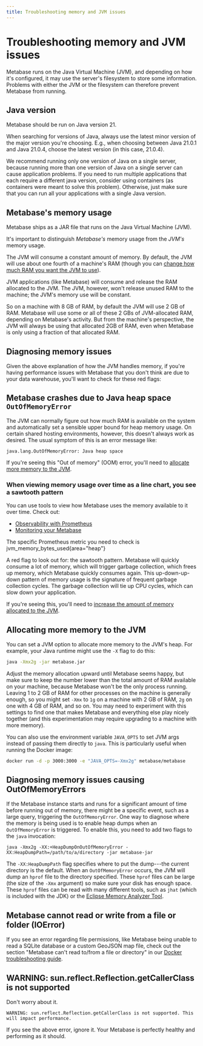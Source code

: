 ```yaml
---
title: Troubleshooting memory and JVM issues
---
```


# Troubleshooting memory and JVM issues

Metabase runs on the Java Virtual Machine (JVM), and depending on how it's configured, it may use the server's filesystem to store some information. Problems with either the JVM or the filesystem can therefore prevent Metabase from running.

## Java version

Metabase should be run on Java version 21.

When searching for versions of Java, always use the latest minor version of the major version you're choosing. E.g., when choosing between Java 21.0.1 and Java 21.0.4, choose the latest version (in this case, 21.0.4).

We recommend running only one version of Java on a single server, because running more than one version of Java on a single server can cause application problems. If you need to run multiple applications that each require a different java version, consider using containers (as containers were meant to solve this problem). Otherwise, just make sure that you can run all your applications with a single Java version.

## Metabase's memory usage

Metabase ships as a JAR file that runs on the Java Virtual Machine (JVM).

It's important to distinguish _Metabase's_ memory usage from the _JVM's_ memory usage.

The JVM will consume a constant amount of memory. By default, the JVM will use about one fourth of a machine's RAM (though you can [change how much RAM you want the JVM to use](#allocating-more-memory-to-the-jvm)).

JVM applications (like Metabase) will consume and release the RAM allocated to the JVM. The JVM, however, won't release unused RAM to the machine; the JVM's memory use will be constant.

So on a machine with 8 GB of RAM, by default the JVM will use 2 GB of RAM. Metabase will use some or all of these 2 GBs of JVM-allocated RAM, depending on Metabase's activity. But from the machine's perspective, the JVM will always be using that allocated 2GB of RAM, even when Metabase is only using a fraction of that allocated RAM.

## Diagnosing memory issues

Given the above explanation of how the JVM handles memory, if you're having performance issues with Metabase that you don't think are due to your data warehouse, you'll want to check for these red flags:

## Metabase crashes due to Java heap space `OutOfMemoryError`

The JVM can normally figure out how much RAM is available on the system and automatically set a sensible upper bound for heap memory usage. On certain shared hosting environments, however, this doesn't always work as desired. The usual symptom of this is an error message like:

```
java.lang.OutOfMemoryError: Java heap space
```

If you're seeing this "Out of memory" (OOM) error, you'll need to [allocate more memory to the JVM](#allocating-more-memory-to-the-jvm).

### When viewing memory usage over time as a line chart, you see a sawtooth pattern

You can use tools to view how Metabase uses the memory available to it over time. Check out:

- [Observability with Prometheus](../installation-and-operation/observability-with-prometheus.md)
- [Monitoring your Metabase](../installation-and-operation/monitoring-metabase.md)

The specific Prometheus metric you need to check is jvm_memory_bytes_used{area="heap"}

A red flag to look out for: the sawtooth pattern. Metabase will quickly consume a lot of memory, which will trigger garbage collection, which frees up memory, which Metabase quickly consumes again. This up-down-up-down pattern of memory usage is the signature of frequent garbage collection cycles. The garbage collection will tie up CPU cycles, which can slow down your application.

If you're seeing this, you'll need to [increase the amount of memory allocated to the JVM](#allocating-more-memory-to-the-jvm).

## Allocating more memory to the JVM

You can set a JVM option to allocate more memory to the JVM's heap. For example, your Java runtime might use the `-X` flag to do this:

```sh
java -Xmx2g -jar metabase.jar
```

Adjust the memory allocation upward until Metabase seems happy, but make sure to keep the number lower than the total amount of RAM available on your machine, because Metabase won't be the only process running. Leaving 1 to 2 GB of RAM for other processes on the machine is generally enough, so you might set `-Xmx` to `1g` on a machine with 2 GB of RAM, `2g` on one with 4 GB of RAM, and so on. You may need to experiment with this settings to find one that makes Metabase and everything else play nicely together (and this experimentation may require upgrading to a machine with more memory).

You can also use the environment variable `JAVA_OPTS` to set JVM args instead of passing them directly to `java`. This is particularly useful when running the Docker image:

```sh
docker run -d -p 3000:3000 -e "JAVA_OPTS=-Xmx2g" metabase/metabase
```

## Diagnosing memory issues causing OutOfMemoryErrors

If the Metabase instance starts and runs for a significant amount of time before running out of memory, there might be a specific event, such as a large query, triggering the `OutOfMemoryError`. One way to diagnose where the memory is being used is to enable heap dumps when an `OutOfMemoryError` is triggered. To enable this, you need to add two flags to the `java` invocation:

```
java -Xmx2g -XX:+HeapDumpOnOutOfMemoryError -XX:HeapDumpPath=/path/to/a/directory -jar metabase-jar
```

The `-XX:HeapDumpPath` flag specifies where to put the dump---the current directory is the default. When an `OutOfMemoryError` occurs, the JVM will dump an `hprof` file to the directory specified. These `hprof` files can be large (the size of the `-Xmx` argument) so make sure your disk has enough space. These `hprof` files can be read with many different tools, such as `jhat` (which is included with the JDK) or the [Eclipse Memory Analyzer Tool][eclipse-memory-analyzer].

## Metabase cannot read or write from a file or folder (IOError)

If you see an error regarding file permissions, like Metabase being unable to read a SQLite database or a custom GeoJSON map file, check out the section "Metabase can't read to/from a file or directory" in our [Docker troubleshooting guide](./docker.md).

## WARNING: sun.reflect.Reflection.getCallerClass is not supported

Don't worry about it.

```
WARNING: sun.reflect.Reflection.getCallerClass is not supported. This will impact performance.
```

If you see the above error, ignore it. Your Metabase is perfectly healthy and performing as it should.

[eclipse-memory-analyzer]: https://www.eclipse.org/mat/
